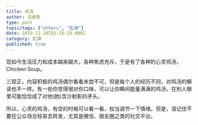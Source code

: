```yaml
---
title: 鸡汤
author: 沈维燕
type: post
topic/tags: ["others", "乱弹"]
date: 2019-11-28T02:16:19.000Z
category: 乱弹
published: true
---
```



现如今生活压力和成本越来越大，各种焦虑充斥，于是有了各种的心灵鸡汤，Chicken Soup。

三观正，内容积极的鸡汤偶尔看看未尝不可，但是每个人的经历不同，对鸡汤的解读也不一样。有一些你觉得很对你口味，可以让你瞬间能量满满的鸡汤，在别人眼里可能恰恰成了对他(她)含沙射影的矛头。

所以，心灵的鸡汤，有空的时候可以看一看，权当调节一下情绪。但是，请记住不要在公众场合轻易去转发，尤其是微信、朋友圈之类的社交平台。

